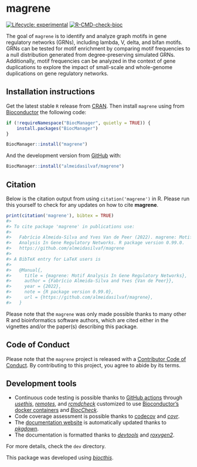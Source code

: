 
<!-- README.md is generated from README.Rmd. Please edit that file -->

# magrene

<!-- badges: start -->

[![Lifecycle:
experimental](https://img.shields.io/badge/lifecycle-experimental-orange.svg)](https://lifecycle.r-lib.org/articles/stages.html#experimental)
[![R-CMD-check-bioc](https://github.com/almeidasilvaf/magrene/workflows/R-CMD-check-bioc/badge.svg)](https://github.com/almeidasilvaf/magrene/actions)
<!-- badges: end -->

The goal of `magrene` is to identify and analyze graph motifs in gene
regulatory networks (GRNs), including lambda, V, delta, and bifan
motifs. GRNs can be tested for motif enrichment by comparing motif
frequencies to a null distribution generated from degree-preserving
simulated GRNs. Additionally, motif frequencies can be analyzed in the
context of gene duplications to explore the impact of small-scale and
whole-genome duplications on gene regulatory networks.

## Installation instructions

Get the latest stable `R` release from
[CRAN](http://cran.r-project.org/). Then install `magrene` using from
[Bioconductor](http://bioconductor.org/) the following code:

``` r
if (!requireNamespace("BiocManager", quietly = TRUE)) {
    install.packages("BiocManager")
}

BiocManager::install("magrene")
```

And the development version from
[GitHub](https://github.com/almeidasilvaf/magrene) with:

``` r
BiocManager::install("almeidasilvaf/magrene")
```

## Citation

Below is the citation output from using `citation('magrene')` in R.
Please run this yourself to check for any updates on how to cite
**magrene**.

``` r
print(citation('magrene'), bibtex = TRUE)
#> 
#> To cite package 'magrene' in publications use:
#> 
#>   Fabrício Almeida-Silva and Yves Van de Peer (2022). magrene: Motif
#>   Analysis In Gene Regulatory Networks. R package version 0.99.0.
#>   https://github.com/almeidasilvaf/magrene
#> 
#> A BibTeX entry for LaTeX users is
#> 
#>   @Manual{,
#>     title = {magrene: Motif Analysis In Gene Regulatory Networks},
#>     author = {Fabrício Almeida-Silva and Yves {Van de Peer}},
#>     year = {2022},
#>     note = {R package version 0.99.0},
#>     url = {https://github.com/almeidasilvaf/magrene},
#>   }
```

Please note that the `magrene` was only made possible thanks to many
other R and bioinformatics software authors, which are cited either in
the vignettes and/or the paper(s) describing this package.

## Code of Conduct

Please note that the `magrene` project is released with a [Contributor
Code of Conduct](http://bioconductor.org/about/code-of-conduct/). By
contributing to this project, you agree to abide by its terms.

## Development tools

-   Continuous code testing is possible thanks to [GitHub
    actions](https://www.tidyverse.org/blog/2020/04/usethis-1-6-0/)
    through *[usethis](https://CRAN.R-project.org/package=usethis)*,
    *[remotes](https://CRAN.R-project.org/package=remotes)*, and
    *[rcmdcheck](https://CRAN.R-project.org/package=rcmdcheck)*
    customized to use [Bioconductor’s docker
    containers](https://www.bioconductor.org/help/docker/) and
    *[BiocCheck](https://bioconductor.org/packages/3.13/BiocCheck)*.
-   Code coverage assessment is possible thanks to
    [codecov](https://codecov.io/gh) and
    *[covr](https://CRAN.R-project.org/package=covr)*.
-   The [documentation website](http://almeidasilvaf.github.io/magrene)
    is automatically updated thanks to
    *[pkgdown](https://CRAN.R-project.org/package=pkgdown)*.
-   The documentation is formatted thanks to
    *[devtools](https://CRAN.R-project.org/package=devtools)* and
    *[roxygen2](https://CRAN.R-project.org/package=roxygen2)*.

For more details, check the `dev` directory.

This package was developed using
*[biocthis](https://bioconductor.org/packages/3.13/biocthis)*.
